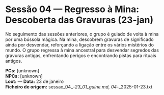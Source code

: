# Sessão 04 — Regresso à Mina: Descoberta das Gravuras (23-jan)

No seguimento das sessões anteriores, o grupo é guiado de volta à mina por uma bússola mágica. Na mina, descobrem gravuras de significado ainda por desvendar, reforçando a ligação entre os vários mistérios do mundo.
O grupo regressa à mina ancestral para desvendar segredos das gravuras antigas, enfrentando perigos e encontrando pistas para rituais antigos.  

**PCs:** [unknown]  
**NPCs:** [unknown]  
**Loot:** —
**Data:** 23 de janeiro  
**Ficheiro de origem:** sessao_04_-_23_01_guine.md, 04_-_2025-01-23.txt  
